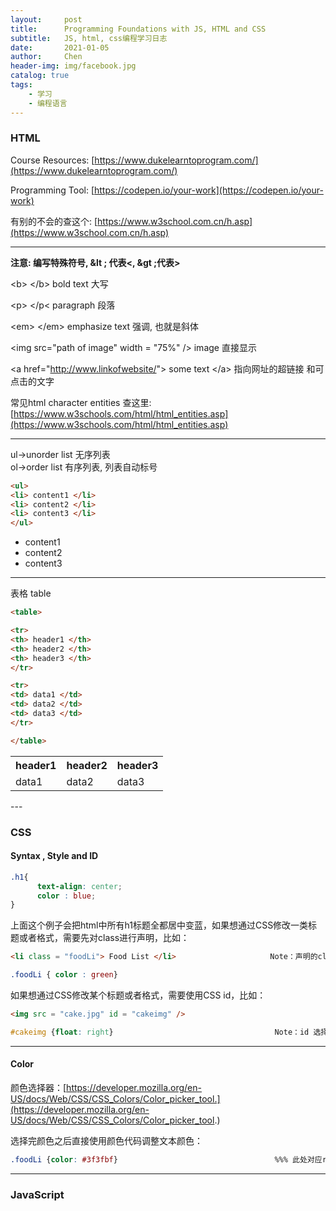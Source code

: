 ```yaml
---
layout:     post
title:      Programming Foundations with JS, HTML and CSS
subtitle:   JS, html, css编程学习日志
date:       2021-01-05
author:     Chen 
header-img: img/facebook.jpg
catalog: true
tags:
    - 学习
    - 编程语言
---
```



### HTML

Course Resources: [https://www.dukelearntoprogram.com/](https://www.dukelearntoprogram.com/)   

Programming Tool: [https://codepen.io/your-work](https://codepen.io/your-work)  

有别的不会的查这个: [https://www.w3school.com.cn/h.asp](https://www.w3school.com.cn/h.asp)

---

<b>注意: 编写特殊符号, &lt ; 代表<,  &gt ;代表>  </b>

&lt;b&gt; &lt;/b&gt; bold text 大写

&lt;p&gt; &lt;/p&lt; paragraph 段落

&lt;em&gt; &lt;/em&gt; emphasize text  强调, 也就是斜体

&lt;img src="path of image" width = "75%" /&gt; image 直接显示

&lt;a href="http://www.linkofwebsite/"&gt; some text  &lt;/a&gt;  指向网址的超链接 和可点击的文字

常见html character entities 查这里: [https://www.w3schools.com/html/html_entities.asp](https://www.w3schools.com/html/html_entities.asp)

---

ul→unorder list 无序列表  
ol→order list 有序列表, 列表自动标号  

```html
<ul>
<li> content1 </li> 
<li> content2 </li>
<li> content3 </li>               
</ul>
```

<ul>
<li>  content1 </li> 
<li>content2</li>               
<li> content3</li>               
    </ul>
 

---

表格 table  

```html
<table>

<tr>     
<th> header1 </th> 
<th> header2 </th>  
<th> header3 </th>  
</tr>          

<tr>      
<td> data1 </td>        
<td> data2 </td>         
<td> data3 </td>             
</tr> 

</table>   
```

<table> 
<tr>      
<th> header1 </th>   
<th> header2 </th> 
<th> header3 </th>   
</tr>         
<tr>
<td>  data1 </td>         
<td> data2 </td>         
<td> data3 </td>             
</tr>                    
</table>        
---










### CSS

#### Syntax , Style and ID

```css
.h1{ 
      text-align: center;
      color : blue;
}
```

上面这个例子会把html中所有h1标题全都居中变蓝，如果想通过CSS修改一类标题或者格式，需要先对class进行声明，比如： 

```html
<li class = "foodLi"> Food List </li>                     Note：声明的class名字不能有括号空格
```

```css
.foodLi { color : green}
```

如果想通过CSS修改某个标题或者格式，需要使用CSS id，比如：

```html
<img src = "cake.jpg" id = "cakeimg" />
```

```css
#cakeimg {float: right}                                    Note：id 选择器以#开头
```

---

#### Color 

颜色选择器：[https://developer.mozilla.org/en-US/docs/Web/CSS/CSS_Colors/Color_picker_tool.](https://developer.mozilla.org/en-US/docs/Web/CSS/CSS_Colors/Color_picker_tool.)

选择完颜色之后直接使用颜色代码调整文本颜色： 

```css
.foodLi {color: #3f3fbf}                                   %%% 此处对应rbg(63, 63, 191)
```

---

### JavaScript



